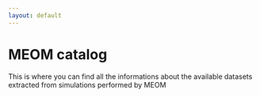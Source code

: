 ```yaml
---
layout: default
---
```


# MEOM catalog

This is where you can find all the informations about the available datasets extracted from simulations performed by MEOM
